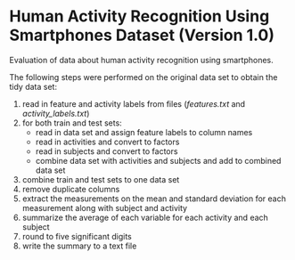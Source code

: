 # Human Activity Recognition Using Smartphones Dataset (Version 1.0)
Evaluation of data about human activity recognition using smartphones.

The following steps were performed on the original data set to obtain the tidy data set:

1. read in feature and activity labels from files (*features.txt* and *activity_labels.txt*)
2. for both train and test sets:
    + read in data set and assign feature labels to column names
    + read in activities and convert to factors
    + read in subjects and convert to factors
    + combine data set with activities and subjects and add to combined data set
3. combine train and test sets to one data set
4. remove duplicate columns
5. extract the measurements on the mean and standard deviation for each measurement along with subject and activity
6. summarize the average of each variable for each activity and each subject
7. round to five significant digits
8. write the summary to a text file
